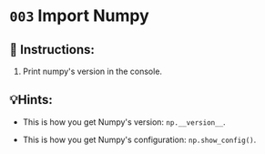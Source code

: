 # `003` Import Numpy

## 📝 Instructions:

1. Print numpy's version in the console.

## 💡Hints:

+ This is how you get Numpy's version: `np.__version__`.

+ This is how you get Numpy's configuration: `np.show_config()`.